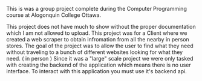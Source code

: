 This is was a group project complete during the Computer Programming course at Alogonquin College Ottawa.

This project does not have much to show without the proper documentation which I am not allowed to upload.
This project was for a Client where we created a web scraper to obtain infromation from all the nearby in person stores.
The goal of the project was to allow the user to find what they need without traveling to a bunch of different websites looking for what they need. ( in person )
Since it was a "large" scale project we were only tasked with creating the backend of the application which means there is no user interface.
To interact with this application you must use it's backend api.
